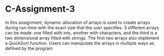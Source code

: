 # C-Assignment-3
In this assignment, dynamic allocation of arrays is used to create arrays during run-time with the exact size that the user specifies. 3 different arrays can be made: one filled with ints, another with characters, and the third is a two dimensional array filled with strings. The first two arrays also implement a QuickSort function. Users can manipulate the arrays in multiple ways as defined by the program
